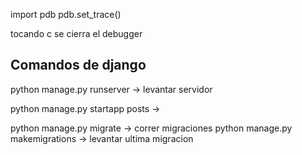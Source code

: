 
<!-- Abrir debbuger -->
import pdb
pdb.set_trace()

tocando c se cierra el debugger
<!--  -->



## Comandos de django
python manage.py runserver -> levantar servidor

python manage.py startapp posts -> 

python manage.py migrate -> correr migraciones
python manage.py makemigrations -> levantar ultima migracion


